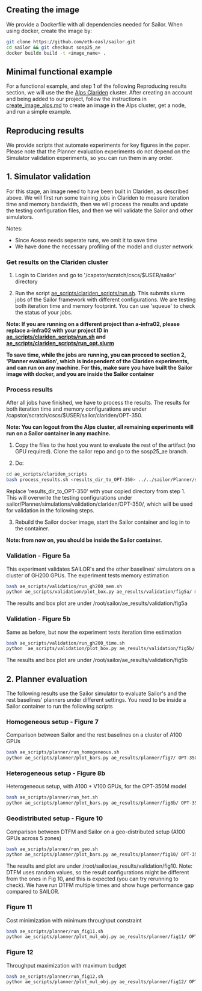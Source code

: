 ## Creating the image

We provide a Dockerfile with all dependencies needed for Sailor.
When using docker, create the image by:

```bash
git clone https://github.com/eth-easl/sailor.git
cd sailor && git checkout sosp25_ae
docker buildx build -t <image_name> .
```

## Minimal functional example

For a functional example, and step 1 of the following Reproducing results section, we will use the the [Alps Clariden](https://docs.cscs.ch/clusters/clariden/#logging-into-clariden) cluster.
After creating an account and being added to our project, follow the instructions in [create_image_alps.md](create_image_alps.md) to create an image in the Alps cluster, get a node, and run a simple example.

## Reproducing results

We provide scripts that automate experiments for key figures in the paper.
Please note that the Planner evaluation experiments do not depend on the Simulator validation experiments, so you can run them in any order.

## 1. Simulator validation

For this stage, an image need to have been built in Clariden, as described above. We will first run some training jobs in Clariden to measure iteration time and memory bandwidth, then we will process the results and update the testing configuration files, and then we will validate the Sailor and other simulators.

Notes:
* Since Aceso needs seperate runs, we omit it to save time
* We have done the necessary profiling of the model and cluster network

### Get results on the Clariden cluster

1. Login to Clariden and go to '/capstor/scratch/cscs/$USER/sailor' directory

2.  Run the script [ae_scripts/clariden_scripts/run.sh](ae_scripts/clariden_scripts/run.sh). This submits slurm jobs of the Sailor framework with different configurations. We are testing both iteration time and memory footprint. You can use 'squeue' to check the status of your jobs.

**Note: If you are running on a different project than a-infra02, please replace a-infra02 with your project ID in [ae_scripts/clariden_scripts/run.sh](ae_scripts/clariden_scripts/run.sh) and [ae_scripts/clariden_scripts/run_opt.slurm](ae_scripts/clariden_scripts/run_opt.slurm)**

**To save time, while the jobs are running, you can proceed to section 2, 'Planner evaluation', which is independent of the Clariden experiments, and can run on any machine. For this, make sure you have built the Sailor image with docker, and you are inside the Sailor container**

### Process results
After all jobs have finished, we have to process the results. The results for both iteration time and memory configurations are under /capstor/scratch/cscs/$USER/sailor/clariden/OPT-350.

**Note: You can logout from the Alps cluster, all remaining experiments will run on a Sailor container in any machine.**

1. Copy the files to the host you want to evaluate the rest of the artifact (no GPU required). Clone the sailor repo and go to the sosp25_ae branch.

2. Do:

```bash
cd ae_scripts/clariden_scripts
bash process_results.sh <results_dir_to_OPT-350> ../../sailor/Planner/simulations/validation/clariden/OPT-350/
```

Replace 'results_dir_to_OPT-350' with your copied directory from step 1. This will overwrite the testing configurations under sailor/Planner/simulations/validation/clariden/OPT-350/, which will be used for validation in the following steps.

3. Rebuild the Sailor docker image, start the Sailor container and log in to the container.

**Note: from now on, you should be inside the Sailor container.**


### Validation - Figure 5a

This experiment validates SAILOR's and the other baselines' simulators on a cluster of GH200 GPUs.
The experiment tests memory estimation

```bash
bash ae_scripts/validation/run_gh200_mem.sh
python ae_scripts/validation/plot_box.py ae_results/validation/fig5a/ mem
```

The results and box plot are under /root/sailor/ae_results/validation/fig5a

### Validation - Figure 5b

Same as before, but now the experiment tests iteration time estimation

```bash
bash ae_scripts/validation/run_gh200_time.sh
python  ae_scripts/validation/plot_box.py ae_results/validation/fig5b/ time
```

The results and box plot are under /root/sailor/ae_results/validation/fig5b

## 2. Planner evaluation

The following results use the Sailor simulator to evaluate Sailor's and the rest baselines' planners under different settings. You need to be inside a Sailor container to run the following scripts

### Homogeneous setup - Figure 7

Comparison between Sailor and the rest baselines on a cluster of A100 GPUs

```bash
bash ae_scripts/planner/run_homogeneous.sh
python ae_scripts/planner/plot_bars.py ae_results/planner/fig7/ OPT-350 homogeneous ae_results/planner/fig7/fig7.png
```

### Heterogeneous setup - Figure 8b

Heterogeneous setup, with A100 + V100 GPUs, for the OPT-350M model


```bash
bash ae_scripts/planner/run_het.sh
python ae_scripts/planner/plot_bars.py ae_results/planner/fig8b/ OPT-350 heterogeneous-imbalanced ae_results/planner/fig8b/fig8b.png
```

### Geodistributed setup - Figure 10

Comparison between DTFM and Sailor on a geo-distributed setup (A100 GPUs across 5 zones)

```bash
bash ae_scripts/planner/run_geo.sh
python ae_scripts/planner/plot_bars.py ae_results/planner/fig10/ OPT-350 geo ae_results/planner/fig10/fig10.png
```

The results and plot are under /root/sailor/ae_results/validation/fig10.
Note: DTFM uses random values, so the result configurations might be different from the ones in Fig 10, and this is expected (you can try rerunning to check). We have run DTFM multiple times and show huge performance gap compared to SAILOR.

### Figure 11

Cost minimization with minimum throughput constraint

```bash
bash ae_scripts/planner/run_fig11.sh
python ae_scripts/planner/plot_mul_obj.py ae_results/planner/fig11/ OPT-350 dollars_per_iter ae_results/planner/fig11/fig11.png
```

### Figure 12

Throughput maximization with maximum budget

```bash
bash ae_scripts/planner/run_fig12.sh
python ae_scripts/planner/plot_mul_obj.py ae_results/planner/fig12/ OPT-350 total_throughput ae_results/planner/fig12/fig12.png
```
